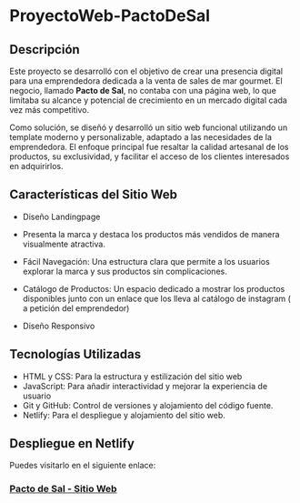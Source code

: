 # ProyectoWeb-PactoDeSal
## Descripción
Este proyecto se desarrolló con el objetivo de crear una presencia digital para una emprendedora dedicada a la venta de sales de mar gourmet. El negocio, llamado **Pacto de Sal**, no contaba con una página web, lo que limitaba su alcance y potencial de crecimiento en un mercado digital cada vez más competitivo.

Como solución, se diseñó y desarrolló un sitio web funcional utilizando un template moderno y personalizable, adaptado a las necesidades de la emprendedora. El enfoque principal fue resaltar la calidad artesanal de los productos, su exclusividad, y facilitar el acceso de los clientes interesados en adquirirlos.

## Características del Sitio Web

- Diseño Landingpage
+ Presenta la marca y destaca los productos más vendidos de manera visualmente atractiva.
- Fácil Navegación: Una estructura clara que permite a los usuarios explorar la marca y sus productos sin complicaciones.
+ Catálogo de Productos: Un espacio dedicado a mostrar los productos disponibles junto con un enlace que los lleva al catálogo de instagram ( a petición del emprendedor)
- Diseño Responsivo

## Tecnologías Utilizadas
- HTML y CSS: Para la estructura y estilización del sitio web
- JavaScript: Para añadir interactividad y mejorar la experiencia de usuario
- Git y GitHub: Control de versiones y alojamiento del código fuente.
- Netlify: Para el despliegue y alojamiento del sitio web.

## Despliegue en Netlify
Puedes visitarlo en el siguiente enlace:
### [**Pacto de Sal - Sitio Web**](https://pactodesal.netlify.app/)
